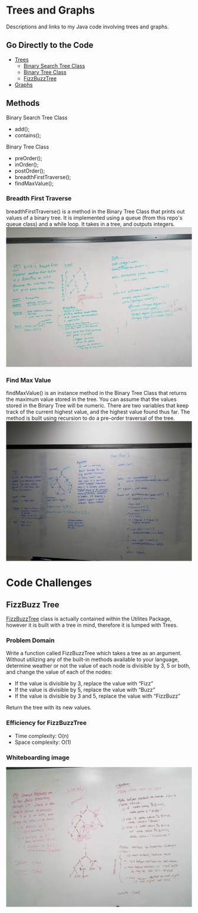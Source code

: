 # Trees and Graphs
Descriptions and links to my Java code involving trees and graphs. 

## Go Directly to the Code
* [Trees](https://github.com/SharinaS/data-structures-and-algorithms/tree/master/code401Challenges/src/main/java/code401Challenges/tree)
  * [Binary Search Tree Class](https://github.com/SharinaS/data-structures-and-algorithms/blob/master/code401Challenges/src/main/java/code401Challenges/tree/BinarySearchTree.java)
  * [Binary Tree Class](https://github.com/SharinaS/data-structures-and-algorithms/blob/master/code401Challenges/src/main/java/code401Challenges/tree/Tree.java)
   * [FizzBuzzTree]((https://github.com/SharinaS/data-structures-and-algorithms/tree/master/code401Challenges/src/main/java/code401Challenges/utilities))
* [Graphs](https://github.com/SharinaS/data-structures-and-algorithms/tree/master/code401Challenges/src/main/java/code401Challenges/graph)

## Methods
Binary Search Tree Class
* add();
* contains();

Binary Tree Class
* preOrder();
* inOrder();
* postOrder();
* breadthFirstTraverse();
* findMaxValue();

### Breadth First Traverse
breadthFirstTraverse() is a method in the Binary Tree Class that prints out values of a binary tree. It is implemented using a queue (from this repo's queue class) and a while loop. It takes in a tree, and outputs integers. 
![image of whiteboard](/code401Challenges/assets/breadth-first-traverse.jpg)

### Find Max Value
findMaxValue() is an instance method in the Binary Tree Class that returns the maximum value stored in the tree. You can assume that the values stored in the Binary Tree will be numeric. There are two variables that keep track of the current highest value, and the highest value found thus far. The method is built using recursion to do a pre-order traversal of the tree.
![image of whiteboard](/code401Challenges/assets/find-max-value.jpg)

# Code Challenges
## FizzBuzz Tree
[FizzBuzzTree](https://github.com/SharinaS/data-structures-and-algorithms/blob/master/code401Challenges/src/main/java/code401Challenges/utilities/FizzBuzzTree.java) class is actually contained within the Utilites Package, however it is built with a tree in mind, therefore it is lumped with Trees.

### Problem Domain
Write a function called FizzBuzzTree which takes a tree as an argument.
Without utilizing any of the built-in methods available to your language, determine weather or not the value of each node is divisible by 3, 5 or both, and change the value of each of the nodes:
* If the value is divisible by 3, replace the value with “Fizz”
* If the value is divisible by 5, replace the value with “Buzz”
* If the value is divisible by 3 and 5, replace the value with “FizzBuzz”

Return the tree with its new values.

### Efficiency for FizzBuzzTree
* Time complexity: O(n)
* Space complexity: O(1)

### Whiteboarding image
![image of whiteboard](/code401Challenges/assets/fizzbuzz-tree.jpg)
